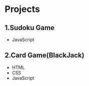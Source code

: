# Projects

## 1.Sudoku Game
 * JavaScript
 
## 2.Card Game(BlackJack)
  * HTML
  * CSS
  * JavaScript

